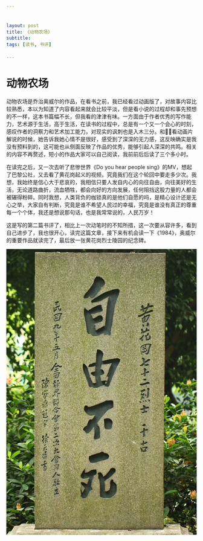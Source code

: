 ```yaml
---


layout: post
title: 《动物农场》
subtitle: 
tags: [读书, 书评]

---
```


<head>
    <script src="https://cdn.mathjax.org/mathjax/latest/MathJax.js?config=TeX-AMS-MML_HTMLorMML" type="text/javascript"></script>
    <script type="text/x-mathjax-config">
        MathJax.Hub.Config({
            tex2jax: {
            skipTags: ['script', 'noscript', 'style', 'textarea', 'pre'],
            inlineMath: [['$','$']]
            }
        });
    </script>
</head>


# 动物农场

动物农场是乔治奥威尔的作品，在看书之前，我已经看过动画版了，对故事内容比较熟悉，本以为知道了内容看起来就会比较平淡，但是看小说的过程却和事先预想的不一样，这本书篇幅不长，但我看的津津有味。一方面由于作者优秀的写作能力，艺术源于生活，高于生活，在读书的过程中，总是有一个又一个会心的时刻，感叹作者的洞察力和艺术加工能力，对现实的讽刺也是入木三分。和🐰🐰看动画片解说的时候，她告诉我她心情不是很好，感受到了深深的无力感，这反映确实是我没有预料到的，这可能也从侧面反映了作品的优秀，能够引起人深深的共鸣。相关的内容不再赘述，短小的作品大家可以自己阅读，我前前后后读了三个多小时。

在读完之后，又一次去听了悲惨世界《Do you hear people sing》的MV，想起了巴黎公社，又去看了黄花岗起义的视频，究竟我们在这个轮回中要走多少次。我想，我始终是信心大于悲哀的，我相信只要人发自内心的向往自由，向往美好的生活，无论道路曲折，流血牺牲，都会向好的方向发展，任何阻挡这股力量的人都会被碾得粉碎。同时我想，人类背负的枷锁真的是他们自愿的吗，是精心设计还是无心之举，大家自有判断，究竟是谁不希望人民过的幸福，究竟是谁没有真正的尊重每一个个体，我还是想说那句话，也是我常常说的，人民万岁！

这是写的第二篇书评了，相比上一次动笔时的不知所措，这一次要从容许多，看到自己进步了，我也很开心，读完这篇文章，接下来有机会读一下《1984》，奥威尔的重要作品就读完了，最后放一张黄花岗烈士陵园的纪念碑。

![huanghuagang](/img/huanghuagang.JPG)
